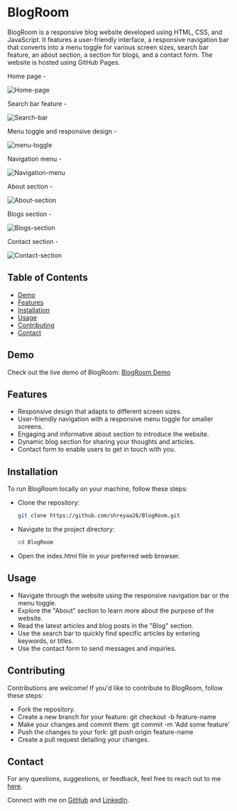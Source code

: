 # BlogRoom

BlogRoom is a responsive blog website developed using HTML, CSS, and JavaScript. It features a user-friendly interface, a responsive navigation bar that converts into a menu toggle for various screen sizes, search bar feature, an about section, a section for blogs, and a contact form. The website is hosted using GitHub Pages.

Home page - 

![Home-page](home-page.png)

Search bar feature - 

![Search-bar](search-bar-feature.png)

Menu toggle and responsive design - 

![menu-toggle](menu-toggle-and-responsive-design.png)

Navigation menu - 

![Navigation-menu](navigation-menu.png)

About section - 

![About-section](about-section.png)

Blogs section - 

![Blogs-section](blogs-section.png)

Contact section - 

![Contact-section](contact-section.png)

## Table of Contents

- [Demo](#demo)
- [Features](#features)
- [Installation](#installation)
- [Usage](#usage)
- [Contributing](#contributing)
- [Contact](#contact)

## Demo

Check out the live demo of BlogRoom: [BlogRoom Demo](https://shreyaa26.github.io/BlogRoom)

## Features

- Responsive design that adapts to different screen sizes.
- User-friendly navigation with a responsive menu toggle for smaller screens.
- Engaging and informative about section to introduce the website.
- Dynamic blog section for sharing your thoughts and articles.
- Contact form to enable users to get in touch with you.

## Installation

To run BlogRoom locally on your machine, follow these steps:

- Clone the repository:
   
   ```bash
   git clone https://github.com/shreyaa26/BlogRoom.git

- Navigate to the project directory:

   ```bash
   cd BlogRoom

- Open the index.html file in your preferred web browser.

## Usage

- Navigate through the website using the responsive navigation bar or the menu toggle.
- Explore the "About" section to learn more about the purpose of the website.
- Read the latest articles and blog posts in the "Blog" section.
- Use the search bar to quickly find specific articles by entering keywords, or titles.
- Use the contact form to send messages and inquiries.

## Contributing

Contributions are welcome! If you'd like to contribute to BlogRoom, follow these steps:

- Fork the repository.
- Create a new branch for your feature: git checkout -b feature-name
- Make your changes and commit them: git commit -m 'Add some feature'
- Push the changes to your fork: git push origin feature-name
- Create a pull request detailing your changes.

## Contact

For any questions, suggestions, or feedback, feel free to reach out to me [here](sarohashreya1102@gmail.com).

Connect with me on [GitHub](https://github.com/shreyaa26) and [LinkedIn](https://www.linkedin.com/in/shreya-saroha-a9222922a/).
